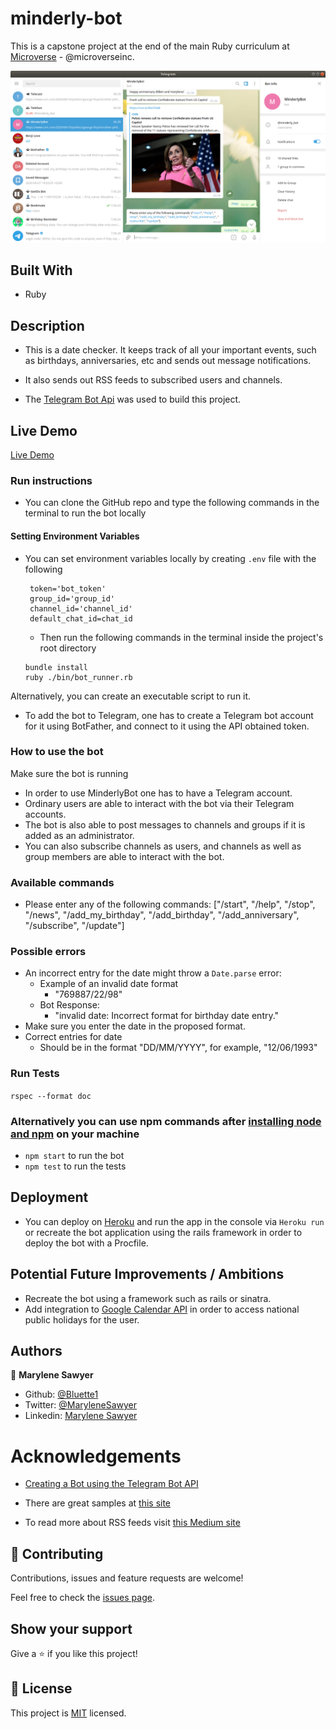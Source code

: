 # minderly-bot

This is a capstone project at the end of the main Ruby curriculum at [Microverse](https:www.microverse.org/) - @microverseinc.

![demopage](./public/images/screenshot.png)

## Built With

- Ruby 

## Description
- This is a date checker. It keeps track of all your important events, such as birthdays, anniversaries, etc and sends out message notifications.
- It also sends out RSS feeds to subscribed users and channels.

- The [Telegram Bot Api](https://core.telegram.org/bots/api) was used to build this project.

## Live Demo

[Live Demo]()

### Run instructions 
-  You can clone the GitHub repo and type the following commands in the terminal to run the bot locally 
#### Setting Environment Variables
- You can set environment variables locally by creating `.env` file with the following
   ```
    token='bot_token'
    group_id='group_id'
    channel_id='channel_id'
    default_chat_id=chat_id
    ```
  -  Then run the following commands in the terminal inside the project's root directory
    ```
    bundle install
    ruby ./bin/bot_runner.rb
    ```

 Alternatively, you can create an executable script to run it.
- To add the bot to Telegram, one has to create a Telegram bot account for it using BotFather, and connect to it using the API obtained token.

### How to use the bot
Make sure the bot is running
- In order to use MinderlyBot one has to have a Telegram account.
- Ordinary users are able to interact with the bot via their Telegram accounts.
- The bot is also able to post messages to channels and groups if it is added as an administrator.
- You can also subscribe channels as users, and channels as well as group members are able to interact
  with the bot.

### Available commands
- Please enter any of the following commands: ["/start", "/help", "/stop", "/news", "/add_my_birthday", "/add_birthday", "/add_anniversary", "/subscribe", "/update"]

### Possible errors
- An incorrect entry for the date might throw a `Date.parse` error: 
   - Example of an invalid date format
       - "769887/22/98"
   - Bot Response:
       - "invalid date: Incorrect format for birthday date entry."
- Make sure you enter the date in the proposed format.
- Correct entries for date
    - Should be in the format "DD/MM/YYYY", for example, "12/06/1993" 

### Run Tests
`rspec --format doc`

### Alternatively you can use npm commands after [installing node and npm](https://docs.npmjs.com/downloading-and-installing-node-js-and-npm) on your machine
- `npm start` to run the bot
- `npm test` to run the tests

## Deployment
- You can deploy on [Heroku](https://devcenter.heroku.com/categories/ruby-support) and run the app in the console via `Heroku run` or recreate the bot application using the rails framework in order to deploy the bot with a Procfile.

## Potential Future Improvements / Ambitions
- Recreate the bot using a framework such as rails or sinatra.
- Add integration to [Google Calendar API](https://console.developers.google.com) in order to access national public holidays for the user.

## Authors

👤 **Marylene Sawyer**
- Github: [@Bluette1](https://github.com/Bluette1)
- Twitter: [@MaryleneSawyer](https://twitter.com/MaryleneSawyer)
- Linkedin: [Marylene Sawyer](https://www.linkedin.com/in/marylene-sawyer-b4ba1295/)

# Acknowledgements
- [Creating a Bot using the Telegram Bot API](https://tutorials.botsfloor.com/creating-a-bot-using-the-telegram-bot-api-5d3caed3266d#.13ywsygju)

- There are great samples at [this site](https://core.telegram.org/bots/samples)
- To read more about RSS feeds visit [this Medium site](https://medium.com/@krandles/rss-and-ruby-its-really-simple-a32a8654733a)

## 🤝 Contributing

Contributions, issues and feature requests are welcome!

Feel free to check the [issues page](https://github.com/Bluette1/minderly-bot/issues).

## Show your support

Give a ⭐️ if you like this project!

## 📝 License

This project is [MIT](https://opensource.org/licenses/MIT) licensed.
